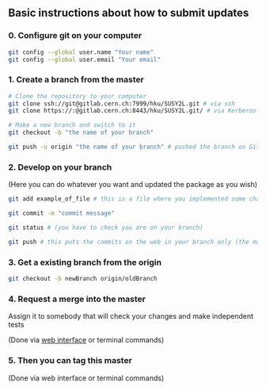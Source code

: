 ## Basic instructions about how to submit updates

### 0. Configure git on your computer
```sh
git config --global user.name "Your name"
git config --global user.email "Your email"
```

### 1. Create a branch from the master

```sh
# Clone the repository to your computer
git clone ssh://git@gitlab.cern.ch:7999/hku/SUSY2L.git # via ssh
git clone https://:@gitlab.cern.ch:8443/hku/SUSY2L.git/ # via Kerberos # do kinit user@CERN.CH first

# Make a new branch and switch to it
git checkout -b "the name of your branch"

git push -u origin "the name of your branch" # pushed the branch on GitLab
```

### 2. Develop on your branch

(Here you can do whatever you want and updated the package as you wish)
```sh
git add example_of_file # this is a file where you implemented some changes

git commit -m "commit message"

git status # (you have to check you are on your branch)

git push # this puts the commits on the web in your branch only (the master is unaffected)
```

### 3. Get a existing branch from the origin

```sh
git checkout -b newBranch origin/oldBranch
```

### 4. Request a merge into the master

Assign it to somebody that will check your changes and make independent tests

(Done via [web interface](https://gitlab.cern.ch/hku/SUSY2L/branches) or terminal commands)

### 5. Then you can tag this master

(Done via web interface or terminal commands)